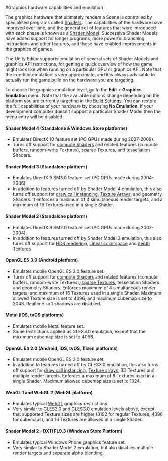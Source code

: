 #Graphics hardware capabilities and emulation


The graphics hardware that ultimately renders a Scene is controlled by specialised programs called [Shaders](class-Shader). The capabilities of the hardware have improved over time, and the general set of features that were introduced with each phase is known as a [Shader Model](SL-ShaderCompileTargets). Successive Shader Models have added support for longer programs, more powerful branching instructions and other features, and these have enabled improvements in the graphics of games.

The Unity Editor supports emulation of several sets of Shader Models and graphics API restrictions, for getting a quick overview of how the game might look like when running on a particular GPU or graphics API. Note that the in-editor emulation is very approximate, and it is always advisable to actually run the game build on the hardware you are targeting.


To choose the graphics emulation level, go to the __Edit__ > __Graphics Emulation__ menu. Note that the available options change depending on the platform you are currently targeting in the [Build Settings](BuildSettings). You can restore the full capabilities of your hardware by choosing __No Emulation__. If your development computer doesn't support a particular Shader Model then the menu entry will be disabled.




#### Shader Model 4 (Standalone & Windows Store platforms)


* Emulates DirectX 10 feature set (PC GPUs made during 2007-2009).
* Turns off support for [compute Shaders](ComputeShaders)
  and related features (compute buffers, random-write Textures),
  [sparse Textures](SparseTextures), and tessellation Shaders.




#### Shader Model 3 (Standalone platform)


* Emulates DirectX 9 SM3.0 feature set (PC GPUs made during 2004-2006).
* In addition to features turned off by Shader Model 4 emulation,
  this also turns off support for [draw call instancing](GPUInstancing),
  [Texture Arrays](SL-TextureArrays), and geometry Shaders. It enforces a
  maximum of 4 simultaneous render targets, and a maximum of 16
  Textures used in a single Shader.




#### Shader Model 2 (Standalone platform)


* Emulates DirectX 9 SM2.0 feature set (PC GPUs made during 2002-2004).
* In addition to features turned off by Shader Model 3 emulation,
  this also turns off support for [HDR rendering](HDR),
  [Linear color space](LinearLighting) and
  [depth Textures](SL-DepthTextures).




#### OpenGL ES 3.0 (Android platform)


* Emulates mobile OpenGL ES 3.0 feature set.
* Turns off support for [compute Shaders](ComputeShaders) and
  related features (compute buffers, random-write Textures),
  [sparse Textures](SparseTextures), tessellation Shaders and geometry
  Shaders. Enforces maximum of 4 simultaneous render targets,
  and maximum of 16 Textures used in a single Shader. Maximum
  allowed Texture size is set to 4096, and maximum cubemap size
  to 2048. Realtime soft shadows are disabled.




#### Metal (iOS, tvOS platforms)


* Emulates mobile Metal feature set.
* Same restrictions applied as GLES3.0 emulation, except that
  the maximum cubemap size is set to 4096.




#### OpenGL ES 2.0 (Android, iOS, tvOS, Tizen platforms)


* Emulates mobile OpenGL ES 2.0 feature set.
* In addition to features turned off by GLES3.0 emulation,
  this also turns off support for [draw call instancing](GPUInstancing),
  [Texture arrays](SL-TextureArrays), 3D Textures and multiple
  render targets. Enforces a maximum of 8 Textures used in a
  single Shader. Maximum allowed cubemap size is set to 1024.


#### WebGL 1 and WebGL 2 (WebGL platform)


* Emulates typical [WebGL](webgl-graphics) graphics restrictions.
* Very similar to GLES2.0 and GLES3.0 emulation levels above, except that
  supported Texture sizes are higher (8192 for regular Textures,
  4096 for cubemaps), and 16 Textures are allowed in a single
  Shader.


#### Shader Model 2 - DX11 FL9.3 (Windows Store Platform)


* Emulates typical Windows Phone graphics feature set.
* Very similar to Shader Model 2 emulation, but also disables
  multiple render targets and separate alpha blending.